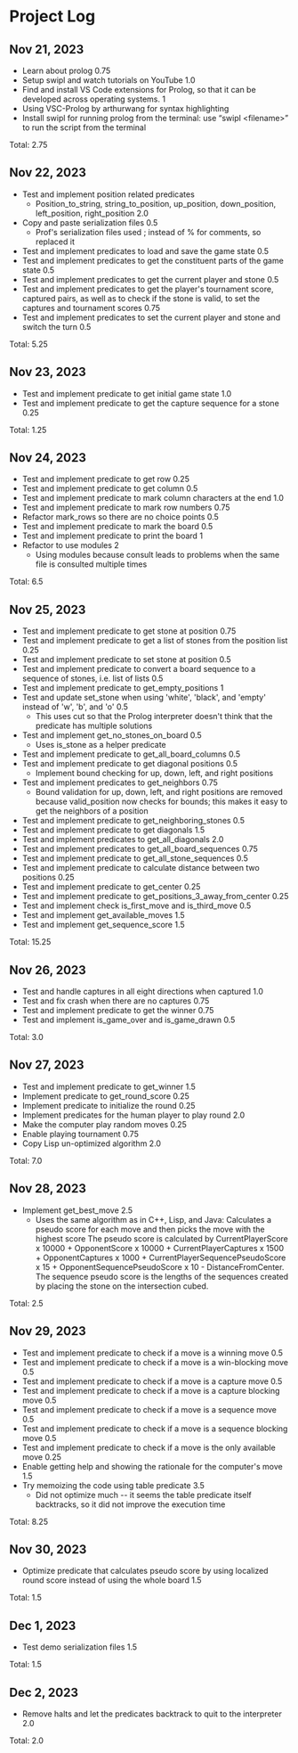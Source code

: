 # Project Log

## Nov 21, 2023

- Learn about prolog 0.75
- Setup swipl and watch tutorials on YouTube 1.0
- Find and install VS Code extensions for Prolog, so that it can be developed across operating systems. 1
- Using VSC-Prolog by arthurwang for syntax highlighting
- Install swipl for running prolog from the terminal: use “swipl \<filename>” to run the script from the terminal

Total: 2.75  

## Nov 22, 2023

- Test and implement position related predicates
  - Position_to_string, string_to_position, up_position, down_position, left_position, right_position 2.0
- Copy and paste serialization files 0.5
  - Prof's serialization files used ; instead of % for comments, so replaced it
- Test and implement predicates to load and save the game state 0.5
- Test and implement predicates to get the constituent parts of the game state 0.5
- Test and implement predicates to get the current player and stone 0.5
- Test and implement predicates to get the player's tournament score, captured pairs, as well as to check if the stone is valid, to set the captures and tournament scores 0.75
- Test and implement predicates to set the current player and stone and switch the turn 0.5

Total: 5.25

## Nov 23, 2023

- Test and implement predicate to get initial game state 1.0
- Test and implement predicate to get the capture sequence for a stone 0.25

Total: 1.25

## Nov 24, 2023

- Test and implement predicate to get row 0.25
- Test and implement predicate to get column 0.5
- Test and implement predicate to mark column characters at the end 1.0
- Test and implement predicate to mark row numbers 0.75
- Refactor mark_rows so there are no choice points 0.5
- Test and implement predicate to mark the board 0.5
- Test and implement predicate to print the board 1
- Refactor to use modules 2
  - Using modules because consult leads to problems when the same file is consulted multiple times

Total: 6.5

## Nov 25, 2023

- Test and implement predicate to get stone at position 0.75
- Test and implement predicate to get a list of stones from the position list 0.25
- Test and implement predicate to set stone at position 0.5
- Test and implement predicate to convert a board sequence to a sequence of stones, i.e. list of lists 0.5
- Test and implement predicate to get_empty_positions 1
- Test and update set_stone when using 'white', 'black', and 'empty' instead of 'w', 'b', and 'o' 0.5
  - This uses cut so that the Prolog interpreter doesn't think that the predicate has multiple solutions
- Test and implement get_no_stones_on_board 0.5
  - Uses is_stone as a helper predicate
- Test and implement predicate to get_all_board_columns 0.5
- Test and implement predicate to get diagonal positions 0.5
  - Implement bound checking for up, down, left, and right positions
- Test and implement predicates to get_neighbors 0.75
  - Bound validation for up, down, left, and right positions are removed because valid_position now checks for bounds; this makes it easy to get the neighbors of a position
- Test and implement predicate to get_neighboring_stones 0.5
- Test and implement predicate to get diagonals 1.5
- Test and implement predicates to get_all_diagonals 2.0
- Test and implement predicates to get_all_board_sequences 0.75
- Test and implement predicate to get_all_stone_sequences 0.5
- Test and implement predicate to calculate distance between two positions 0.25
- Test and implement predicate to get_center 0.25
- Test and implement predicate to get_positions_3_away_from_center 0.25
- Test and implement check is_first_move and is_third_move 0.5
- Test and implement get_available_moves 1.5
- Test and implement get_sequence_score 1.5

Total: 15.25

## Nov 26, 2023

- Test and handle captures in all eight directions when captured 1.0
- Test and fix crash when there are no captures 0.75
- Test and implement predicate to get the winner 0.75
- Test and implement is_game_over and is_game_drawn 0.5

Total: 3.0

## Nov 27, 2023

- Test and implement predicate to get_winner 1.5
- Implement predicate to get_round_score 0.25
- Implement predicate to initialize the round 0.25
- Implement predicates for the human player to play round 2.0
- Make the computer play random moves 0.25
- Enable playing tournament 0.75
- Copy Lisp un-optimized algorithm 2.0

Total: 7.0

## Nov 28, 2023

- Implement get_best_move 2.5
  - Uses the same algorithm as in C++, Lisp, and Java: Calculates a pseudo score for each move and then picks the move with the highest score
    The pseudo score is calculated by CurrentPlayerScore x 10000 + OpponentScore x 10000 + CurrentPlayerCaptures x 1500 + OpponentCaptures x 1000 + CurrentPlayerSequencePseudoScore x 15 + OpponentSequencePseudoScore x 10 - DistanceFromCenter. The sequence pseudo score is the lengths of the sequences created by placing the stone on the intersection cubed.

Total: 2.5

## Nov 29, 2023

- Test and implement predicate to check if a move is a winning move 0.5
- Test and implement predicate to check if a move is a win-blocking move 0.5
- Test and implement predicate to check if a move is a capture move 0.5
- Test and implement predicate to check if a move is a capture blocking move 0.5
- Test and implement predicate to check if a move is a sequence move 0.5
- Test and implement predicate to check if a move is a sequence blocking move 0.5
- Test and implement predicate to check if a move is the only available move 0.25
- Enable getting help and showing the rationale for the computer's move 1.5
- Try memoizing the code using table predicate 3.5
  - Did not optimize much -- it seems the table predicate itself backtracks, so it did not improve the execution time

Total: 8.25

## Nov 30, 2023

- Optimize predicate that calculates pseudo score by using localized round score instead of using the whole board 1.5

Total: 1.5

## Dec 1, 2023

- Test demo serialization files 1.5

Total: 1.5

## Dec 2, 2023

- Remove halts and let the predicates backtrack to quit to the interpreter 2.0

Total: 2.0
